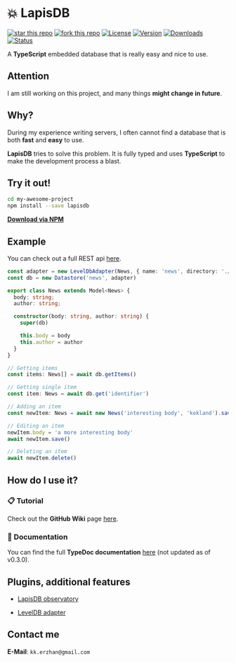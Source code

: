 # 💥 LapisDB

[![star this repo](http://githubbadges.com/star.svg?user=kekland&repo=lapisdb&style=flat)](https://github.com/kekland/lapisdb)
[![fork this repo](http://githubbadges.com/fork.svg?user=kekland&repo=lapisdb&style=flat)](https://github.com/kekland/lapisdb/fork)
[![License](https://img.shields.io/github/license/kekland/lapisdb.svg)](https://github.com/kekland/lapisdb)
[![Version](https://img.shields.io/npm/v/lapisdb.svg)](https://www.npmjs.com/package/lapisdb)
[![Downloads](https://img.shields.io/npm/dt/lapisdb.svg)](https://www.npmjs.com/package/lapisdb)
[![Status](https://travis-ci.org/kekland/lapisdb.svg?branch=master)](https://travis-ci.org/kekland/lapisdb)

A **TypeScript** embedded database that is really easy and nice to use. 

## Attention

I am still working on this project, and many things **might change in future**.

## Why?

During my experience writing servers, I often cannot find a database that is both **fast** and **easy** to use.

**LapisDB** tries to solve this problem. It is fully typed and uses **TypeScript** to make the development process a blast.

## Try it out!

```bash
cd my-awesome-project
npm install --save lapisdb
```

[**Download via NPM**](https://npmjs.com/package/lapisdb)


## Example

You can check out a full REST api [here](https://github.com/kekland/lapisdb-example).

```ts
const adapter = new LevelDbAdapter(News, { name: 'news', directory: './database' })
const db = new Datastore('news', adapter)

export class News extends Model<News> {
  body: string;
  author: string;

  constructor(body: string, author: string) {
    super(db)

    this.body = body
    this.author = author
  }
}

// Getting items
const items: News[] = await db.getItems()

// Getting single item
const item: News = await db.get('identifier')

// Adding an item
const newItem: News = await new News('interesting body', 'kekland').save()

// Editing an item
newItem.body = 'a more interesting body'
await newItem.save()

// Deleting an item
await newItem.delete()
```

##  How do I use it?

### 📋 Tutorial

Check out the **GitHub Wiki** page [here](https://github.com/kekland/lapisdb/wiki).

### 📕 Documentation

You can find the full **TypeDoc documentation** [here](https://kekland.github.io/lapisdb) (not updated as of v0.3.0).

## Plugins, additional features

- [LapisDB observatory](https://github.com/kekland/lapisdb_observatory)

- [LevelDB adapter](https://github.com/kekland/lapisdb-level-adapter)

## Contact me

**E-Mail**: `kk.erzhan@gmail.com`
